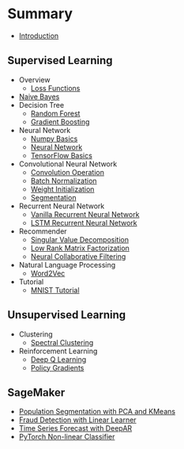 # Summary

* [Introduction](README.md)

## Supervised Learning

* Overview
  * [Loss Functions](/overview/loss_function_overview.md)
* [Naive Bayes](/naive_bayes/naive_bayes.md)
* Decision Tree
  * [Random Forest](/random_forest/random_forest.md)
  * [Gradient Boosting](/random_forest_py3/gradient_boosting.md)
* Neural Network
  * [Numpy Basics](/neural_networks/numpy_basics.md)
  * [Neural Network](/neural_networks/neural_network.md)
  * [TensorFlow Basics](/neural_networks/tensorflow_basics.md)
* Convolutional Neural Network
  * [Convolution Operation](/convolutional_neural_networks/convolution_operation.md)
  * [Batch Normalization](/convolutional_neural_networks/batch_normalization.md)
  * [Weight Initialization](/convolutional_neural_networks/weight_initialization.md)
  * [Segmentation](/convolutional_neural_networks/segmentation.md)
* Recurrent Neural Network
  * [Vanilla Recurrent Neural Network](/recurrent_neural_networks/recurrent_neural_networks.md)
  * [LSTM Recurrent Neural Network](/recurrent_neural_networks/long_short_term_memory.md)
* Recommender
  * [Singular Value Decomposition](/recommender/singular_value_decomposition.md)
  * [Low Rank Matrix Factorization](/recommender/low_rank_matrix_factorization.md)
  * [Neural Collaborative Filtering](/recommender/neural_collaborative_filtering.md)
* Natural Language Processing
  * [Word2Vec](/natural_language_processing/word2vec.md)
* Tutorial
  * [MNIST Tutorial](/mnist_tutorial/mnist_tutorial.md)

## Unsupervised Learning

* Clustering
  * [Spectral Clustering](/clustering/spectral_clustering.md)
* Reinforcement Learning
  * [Deep Q Learning](/reinforcement_learning/reinforcement_learning.md)
  * [Policy Gradients](/reinforcement_learning/policy_gradients.md)

## SageMaker

* [Population Segmentation with PCA and KMeans](/sagemaker/population_segmentation.md)
* [Fraud Detection with Linear Learner](/sagemaker/fraud_detection.md)
* [Time Series Forecast with DeepAR](/sagemaker/time_series_forecast.md)
* [PyTorch Non-linear Classifier](/sagemaker/moon_data_classification.md)
